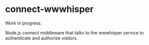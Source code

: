 connect-wwwhisper
=================

Work in progress.


Node.js connect middleware that talks to the wwwhisper service to authenticate and authorize visitors.
